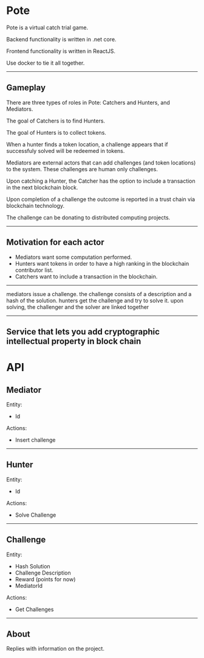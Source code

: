 # Pote
Pote is a virtual catch trial game.

Backend functionality is written in .net core.

Frontend functionality is written in ReactJS.

Use docker to tie it all together.

-------------------------
Gameplay
------------------------

There are three types of roles in Pote: Catchers and Hunters, and Mediators.

The goal of Catchers is to find Hunters.

The goal of Hunters is to collect tokens.

When a hunter finds a token location, a challenge appears that if successfuly solved will be redeemed in tokens.

Mediators are external actors that can add challenges (and token locations) to the system.
These challenges are human only challenges.

Upon catching a Hunter, the Catcher has the option to include a transaction in the next blockchain block.

Upon completion of a challenge the outcome is reported in a trust chain via blockchain technology.

The challenge can be donating to distributed computing projects.

-------------------------

Motivation for each actor
---------------

* Mediators want some computation performed.
* Hunters want tokens in order to have a high ranking in the blockchain contributor list.
* Catchers want to include a transaction in the blockchain.

----------------------


mediators issue a challenge.
the challenge consists of a description and a hash of the solution.
hunters get the challenge and try to solve it.
upon solving, the challenger and the solver are linked together

---------------------

Service that lets you add cryptographic intellectual property in block chain
-------------------------

# API

Mediator
----------------
Entity:
* Id

Actions:
* Insert challenge

-----------------
Hunter
--------------------
Entity:
* Id

Actions:
* Solve Challenge

----------------------------------
Challenge
----------------------
Entity:
* Hash Solution
* Challenge Description
* Reward (points for now)
* MediatorId

Actions:
* Get Challenges

-----------------
About
----------------

Replies with information on the project.
